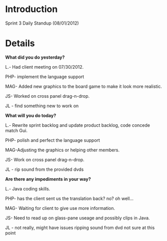 # Introduction #

Sprint 3 Daily Standup (08/01/2012)


# Details #

**What did you do yesterday?**

L.- Had client meeting on 07/30/2012.

PHP- implement the language support

MAG- Added new graphics to the board game to make it look more realistic.

JS- Worked on cross panel drag-n-drop.

JL - find something new to work on


**What will you do today?**

L.- Rewrite sprint backlog and update product backlog, code concede match Gui.

PHP- polish and perfect the language support

MAG-Adjusting the graphics or helping other members.

JS- Work on cross panel drag-n-drop.

JL - rip sound from the provided dvds


**Are there any impediments in your way?**

L.- Java coding skills.

PHP- has the client sent us the translation back? no? oh well...

MAG- Waiting for client to give use more information.

JS- Need to read up on glass-pane useage and possibly clips in Java.

JL - not really, might have issues ripping sound from dvd not sure at this point